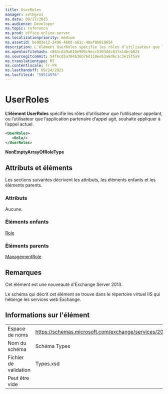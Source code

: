 ```yaml
---
title: UserRoles
manager: sethgros
ms.date: 09/17/2015
ms.audience: Developer
ms.topic: reference
ms.prod: office-online-server
ms.localizationpriority: medium
ms.assetid: be003e12-3496-468d-a61c-48af0b819654
description: L’élément UserRoles spécifie les rôles d’utilisateur que l’utilisateur appelant, ou l’utilisateur que l’application partenaire d’appel agit, souhaite appliquer à l’appel actuel.
ms.openlocfilehash: c861cda9a010e909c9ecc5303ddc637a14bcb824
ms.sourcegitcommit: 54f6cd5a704b36b76d110ee53a6d6c1c3e15f5a9
ms.translationtype: MT
ms.contentlocale: fr-FR
ms.lasthandoff: 09/24/2021
ms.locfileid: "59514976"
---
```

# <a name="userroles"></a>UserRoles

**L’élément UserRoles** spécifie les rôles d’utilisateur que l’utilisateur appelant, ou l’utilisateur que l’application partenaire d’appel agit, souhaite appliquer à l’appel actuel. 
  
```XML
<UserRoles>
   <Role/>
</UserRoles>
```

 **NonEmptyArrayOfRoleType**
## <a name="attributes-and-elements"></a>Attributs et éléments

Les sections suivantes décrivent les attributs, les éléments enfants et les éléments parents.
  
### <a name="attributes"></a>Attributs

Aucune.
  
### <a name="child-elements"></a>Éléments enfants

[Role](role.md)
  
### <a name="parent-elements"></a>Éléments parents

[ManagementRole](managementrole.md)
  
## <a name="remarks"></a>Remarques

Cet élément est une nouveauté d'Exchange Server 2013.
  
Le schéma qui décrit cet élément se trouve dans le répertoire virtuel IIS qui héberge les services web Exchange.
  
## <a name="element-information"></a>Informations sur l'élément

|||
|:-----|:-----|
|Espace de noms  <br/> |https://schemas.microsoft.com/exchange/services/2006/types  <br/> |
|Nom du schéma  <br/> |Schéma Types  <br/> |
|Fichier de validation  <br/> |Types.xsd  <br/> |
|Peut être vide  <br/> ||
   


